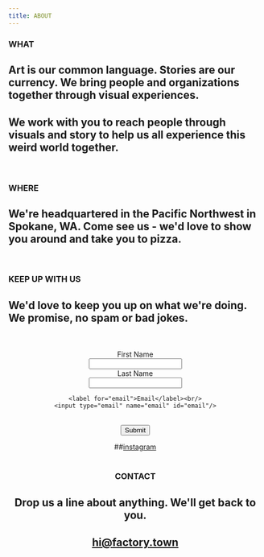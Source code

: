 ```yaml
---
title: ABOUT
---
```


### WHAT

## Art is our common language. Stories are our currency. We bring people and organizations together through visual experiences.

## We work with you to reach people through visuals and story to help us all experience this weird world together.

<BR>

### WHERE

## We're headquartered in the Pacific Northwest in Spokane, WA. Come see us - we'd love to show you around and take you to pizza.

<BR>


### KEEP UP WITH US
## We'd love to keep you up on what we're doing. We promise, no spam or bad jokes.
<center>
<BR>
<BR>
<form action="http://sendy.factory.town/subscribe" method="POST" accept-charset="utf-8">
	<label for="name">First Name</label><br/>
	<input type="text" name="name" id="name"/>
	<br/>
<label for="last">Last Name</label><br/>
<input type="text" name="last" id="last"/><br/>

	<label for="email">Email</label><br/>
	<input type="email" name="email" id="email"/>
<br/>
<div style="display:none;">
	<label for="hp">HP</label><br/>
	<input type="text" name="hp" id="hp"/>
	</div>
	<input type="hidden" name="list" value="hSPWAyGO6mOQ892ooRWHAjuQ"/>
	<input type="hidden" name="subform" value="yes"/>
	<input type="submit" name="submit" id="submit"/>
</form>

##<a href="http://instagram.com/factory.town">instagram</a>
<BR>
<BR>
### CONTACT

## Drop us a line about anything. We'll get back to you.

## <a href="mailto:hi@factory.town" target="_new" class="js-no-ajax">hi@factory.town</a>

<br>
